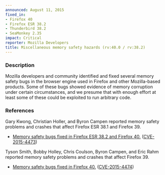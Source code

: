 ```yaml
---
announced: August 11, 2015
fixed_in:
- Firefox 40
- Firefox ESR 38.2
- Thunderbird 38.2
- SeaMonkey 2.35
impact: Critical
reporter: Mozilla Developers
title: Miscellaneous memory safety hazards (rv:40.0 / rv:38.2)
---
```


<h3>Description</h3>

<p>Mozilla developers and community identified and fixed several memory safety
bugs in the browser engine used in Firefox and other Mozilla-based products.
Some of these bugs showed evidence of memory corruption under certain
circumstances, and we presume that with enough effort at least some of these
could be exploited to run arbitrary code.</p>

<h3>References</h3>

<p>Gary Kwong, Christian Holler, and Byron Campen reported memory safety
problems and crashes that affect Firefox ESR 38.1 and Firefox 39.</p>

<ul>
  <li><a
href="https://bugzilla.mozilla.org/buglist.cgi?bug_id=1182711,1146213,1178890">
          Memory safety bugs fixed in Firefox ESR 38.2 and Firefox 40.</a> (<a
href="http://cve.mitre.org/cgi-bin/cvename.cgi?name=CVE-2015-4473"
class="ex-ref">CVE-2015-4473</a>)</li>
</ul>

<p>Tyson Smith, Bobby Holley, Chris Coulson, Byron Campen, and Eric Rahm
reported memory safety problems and crashes that affect Firefox 39.</p>

<ul>
  <li><a
href="https://bugzilla.mozilla.org/buglist.cgi?bug_id=1181204,1177501,1184068,
1188590,1143130,1161719">
          Memory safety bugs fixed in Firefox 40.</a> (<a
href="http://cve.mitre.org/cgi-bin/cvename.cgi?name=CVE-2015-4474"
class="ex-ref">CVE-2015-4474</a>)</li>
</ul>



